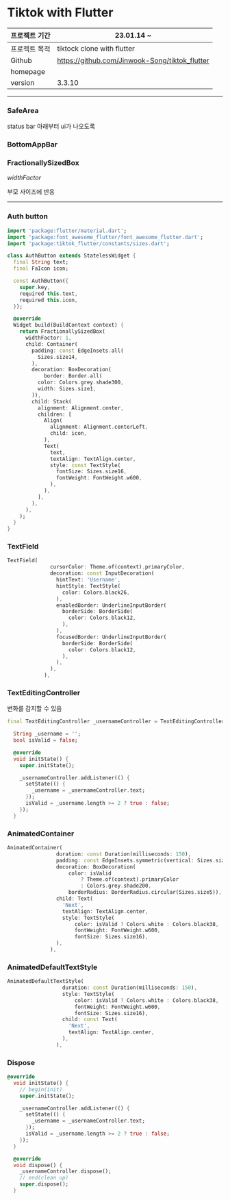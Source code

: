 # Tiktok with Flutter

| 프로젝트 기간 | 23.01.14 ~                                     |
| ------------- | ---------------------------------------------- |
| 프로젝트 목적 | tiktock clone with flutter                     |
| Github        | https://github.com/Jinwook-Song/tiktok_flutter |
| homepage      |                                                |
| version       | 3.3.10                                         |

---

### SafeArea

status bar 아래부터 ui가 나오도록

### BottomAppBar

### FractionallySizedBox

_widthFactor_

부모 사이즈에 반응

---

### Auth button

```dart
import 'package:flutter/material.dart';
import 'package:font_awesome_flutter/font_awesome_flutter.dart';
import 'package:tiktok_flutter/constants/sizes.dart';

class AuthButton extends StatelessWidget {
  final String text;
  final FaIcon icon;

  const AuthButton({
    super.key,
    required this.text,
    required this.icon,
  });

  @override
  Widget build(BuildContext context) {
    return FractionallySizedBox(
      widthFactor: 1,
      child: Container(
        padding: const EdgeInsets.all(
          Sizes.size14,
        ),
        decoration: BoxDecoration(
            border: Border.all(
          color: Colors.grey.shade300,
          width: Sizes.size1,
        )),
        child: Stack(
          alignment: Alignment.center,
          children: [
            Align(
              alignment: Alignment.centerLeft,
              child: icon,
            ),
            Text(
              text,
              textAlign: TextAlign.center,
              style: const TextStyle(
                fontSize: Sizes.size16,
                fontWeight: FontWeight.w600,
              ),
            ),
          ],
        ),
      ),
    );
  }
}
```

### TextField

```dart
TextField(
              cursorColor: Theme.of(context).primaryColor,
              decoration: const InputDecoration(
                hintText: 'Username',
                hintStyle: TextStyle(
                  color: Colors.black26,
                ),
                enabledBorder: UnderlineInputBorder(
                  borderSide: BorderSide(
                    color: Colors.black12,
                  ),
                ),
                focusedBorder: UnderlineInputBorder(
                  borderSide: BorderSide(
                    color: Colors.black12,
                  ),
                ),
              ),
            ),
```

### TextEditingController

변화를 감지할 수 있음

```dart
final TextEditingController _usernameController = TextEditingController();

  String _username = '';
  bool isValid = false;

  @override
  void initState() {
    super.initState();

    _usernameController.addListener(() {
      setState(() {
        _username = _usernameController.text;
      });
      isValid = _username.length >= 2 ? true : false;
    });
  }
```

### AnimatedContainer

```dart
AnimatedContainer(
                duration: const Duration(milliseconds: 150),
                padding: const EdgeInsets.symmetric(vertical: Sizes.size16),
                decoration: BoxDecoration(
                    color: isValid
                        ? Theme.of(context).primaryColor
                        : Colors.grey.shade200,
                    borderRadius: BorderRadius.circular(Sizes.size5)),
                child: Text(
                  'Next',
                  textAlign: TextAlign.center,
                  style: TextStyle(
                      color: isValid ? Colors.white : Colors.black38,
                      fontWeight: FontWeight.w600,
                      fontSize: Sizes.size16),
                ),
              ),
```

### AnimatedDefaultTextStyle

```dart
AnimatedDefaultTextStyle(
                  duration: const Duration(milliseconds: 150),
                  style: TextStyle(
                      color: isValid ? Colors.white : Colors.black38,
                      fontWeight: FontWeight.w600,
                      fontSize: Sizes.size16),
                  child: const Text(
                    'Next',
                    textAlign: TextAlign.center,
                  ),
                ),
```

### Dispose

```dart
@override
  void initState() {
    // begin(init)
    super.initState();

    _usernameController.addListener(() {
      setState(() {
        _username = _usernameController.text;
      });
      isValid = _username.length >= 2 ? true : false;
    });
  }

  @override
  void dispose() {
    _usernameController.dispose();
    // end(clean up)
    super.dispose();
  }
```
